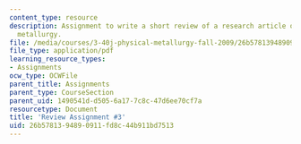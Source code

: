 ```yaml
---
content_type: resource
description: Assignment to write a short review of a research article on physical
  metallurgy.
file: /media/courses/3-40j-physical-metallurgy-fall-2009/26b5781394890911fd8c44b911bd7513_MIT3_40JF09_ra3.pdf
file_type: application/pdf
learning_resource_types:
- Assignments
ocw_type: OCWFile
parent_title: Assignments
parent_type: CourseSection
parent_uid: 1490541d-d505-6a17-7c8c-47d6ee70cf7a
resourcetype: Document
title: 'Review Assignment #3'
uid: 26b57813-9489-0911-fd8c-44b911bd7513
---
```


